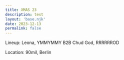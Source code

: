 ```yaml
---
title: XMAS 23
description: test
layout: 'base.njk'
date: 2023-12-13
permalink: false
---
```


Lineup: Leona, YMMYMMY B2B Chud God, RRRRRROD

Location: 90mil, Berlin